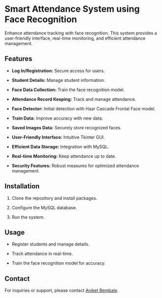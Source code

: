 # Smart Attendance System using Face Recognition

Enhance attendance tracking with face recognition. This system provides a user-friendly interface, real-time monitoring, and efficient attendance management.

## Features

- **Log In/Registration:** Secure access for users.

- **Student Details:** Manage student information.

- **Face Data Collection:** Train the face recognition model.

- **Attendance Record Keeping:** Track and manage attendance.

- **Face Detector:** Initial detection with Haar Cascade Frontal Face model.

- **Train Data:** Improve accuracy with new data.

- **Saved Images Data:** Securely store recognized faces.

- **User-Friendly Interface:** Intuitive Tkinter GUI.

- **Efficient Data Storage:** Integration with MySQL.

- **Real-time Monitoring:** Keep attendance up to date.

- **Security Features:** Robust measures for optimized attendance management.

## Installation

1. Clone the repository and install packages.

2. Configure the MySQL database.

3. Run the system.

## Usage

- Register students and manage details.

- Track attendance in real-time.

- Train the face recognition model for accuracy.



## Contact

For inquiries or support, please contact [Aniket Bembale](mailto:anibembale1004@gmail.com).
